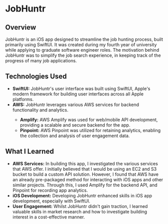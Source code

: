 <h1>JobHuntr</h1>
<h2>Overview</h2>
JobHuntr is an iOS app designed to streamline the job hunting process, built primarily using SwiftUI.
It was created during my fourth year of university while applying to graduate software engineer roles.
The motivation behind JobHuntr was to simplify the job search experience, in keeping track of the progress of many job applications.

<h2>Technologies Used</h2>
<ul>
  <li><strong>SwiftUI:</strong> JobHuntr's user interface was built using SwiftUI, Apple's modern framework for building user interfaces across all Apple platforms.</li>
  <li><strong>AWS:</strong> JobHuntr leverages various AWS services for backend functionality and analytics.</li>
  <ul>
    <li><strong>Amplify:</strong> AWS Amplify was used for web/mobile API development, providing a scalable and secure backend for the app.</li>
    <li><strong>Pinpoint:</strong> AWS Pinpoint was utilized for retaining analytics, enabling the collection and analysis of user engagement data.</li>
  </ul>
</ul>

<h2>What I Learned</h2>
<ul>
  <li><strong>AWS Services:</strong> In building this app, I investigated the various services that AWS offer. I initially believed that I would be using an EC2 and S3 bucket to build a custom API solution. However,
  I found that AWS have an already pre-packaged method for interacting with iOS apps and other similar projects. Through this, I used Amplify for the backend API, and Pinpoint for recording app analytics.</li>
  <li><strong>iOS Development:</strong> Developing JobHuntr enhanced skills in iOS app development, especially with SwiftUI.</li>
  <li><strong>User Engagement:</strong> Whilst JobHuntr didn't gain traction, I learned valuable skills in market research and how to investigate building interest in a cost-effective manner.</li>
</ul>
